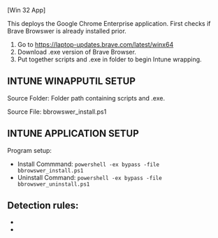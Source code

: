 [Win 32 App]

This deploys the Google Chrome Enterprise application. First checks if Brave Browswer is already installed prior.   
1. Go to https://laptop-updates.brave.com/latest/winx64
2. Download .exe version of Brave Browser. 
3. Put together scripts and .exe in folder to begin Intune wrapping.

**INTUNE WINAPPUTIL SETUP**
---------------------
Source Folder: Folder path containing scripts and .exe. 

Source File: bbrowswer_install.ps1

**INTUNE APPLICATION SETUP**
----------------------------
Program setup:
- Install Commmand: ```powershell -ex bypass -file bbrowswer_install.ps1```
- Uninstall Command: ```powershell -ex bypass -file bbrowswer_uninstall.ps1``` 

Detection rules:
- 
- 
- 






